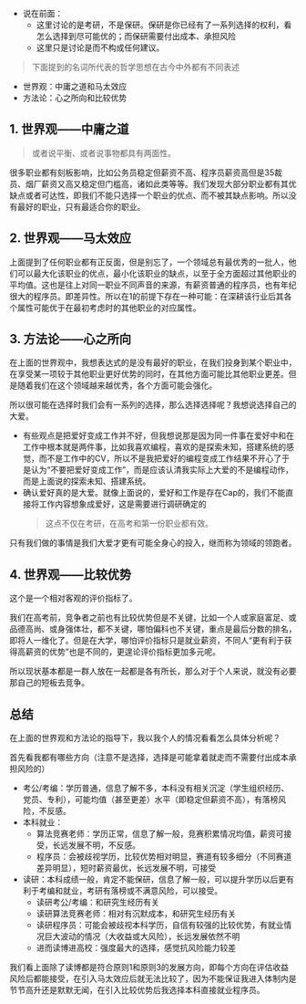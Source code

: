 + 说在前面：
	+ 这里讨论的是考研，不是保研。保研是你已经有了一系列选择的权利，看怎么选择到尽可能优的；而保研需要付出成本、承担风险
	+ 这里只是讨论是而不构成任何建议。

>下面提到的名词所代表的哲学思想在古今中外都有不同表述

+ 世界观：中庸之道和马太效应
+ 方法论：心之所向和比较优势

## 1. 世界观——中庸之道
>或者说平衡、或者说事物都具有两面性。

很多职业都有刻板影响，比如公务员稳定但薪资不高、程序员薪资高但是35裁员、烟厂薪资又高又稳定但门槛高，诸如此类等等。我们发现大部分职业都有其优缺点或者可达性，即我们不能只选择一个职业的优点、而不被其缺点影响。所以没有最好的职业，只有最适合你的职业。

## 2. 世界观——马太效应

上面提到了任何职业都有正反面，但是别忘了，一个领域总有最优秀的一批人，他们可以最大化该职业的优点，最小化该职业的缺点，以至于全方面超过其他职业的平均值。这也是往上对同一职业不同声音的来源，有薪资普通的程序员，也有年纪很大的程序员。即差异性。所以在1的前提下存在一种可能：在深耕该行业后其各个属性可能优于在最初考虑时的其他职业的对应属性。

## 3. 方法论——心之所向

在上面的世界观中，我想表达式的是没有最好的职业，在我们投身到某个职业中，在享受某一项较于其他职业更好优势的同时，在其他方面可能比其他职业更差。但是随着我们在这个领域越来越优秀，各个方面可能会强化。

所以很可能在选择时我们会有一系列的选择，那么选择选择呢？我想说选择自己的大爱。

+ 有些观点是把爱好变成工作并不好，但我想说那是因为同一件事在爱好中和在工作中根本就是两件事，比如我喜欢编程，喜欢的是探索未知，搭建系统的感觉，而不是工作中的CV，所以不是我把爱好的编程变成工作结果不开心了于是认为“不要把爱好变成工作”，而是应该认清我实际上大爱的不是编程动作，而是上面说的探索未知、搭建系统。
+ 确认爱好真的是大爱。就像上面说的，爱好和工作是存在Cap的，我们不能直接将工作内容想象成爱好，这是需要进行调研确定的
	>这点不仅在考研，在高考和第一份职业都有效。

只有我们做的事情是我们大爱才更有可能全身心的投入，继而称为领域的领跑者。

## 4. 世界观——比较优势

这个是一个相对客观的评价指标了。

我们在高考前，竞争者之前也有比较优势但是不关键，比如一个人或家庭富足、或品德高尚、或身强体壮，都不关键，哪怕偏科也不关键，重点是最后分数的排名，即将人一维化了。但是在大学，哪怕评价指标只是就业薪资，不同人“更有利于获得高薪资的优势”也是不同的，更遑论评价指标更加多元呢。

所以现状基本都是一群人放在一起都是各有所长，那么对于个人来说，就没有必要那自己的短板去竞争。

## 总结

在上面的世界观和方法论的指导下，我以我个人的情况看看怎么具体分析呢？

首先看我都有哪些方向（注意不是选择，选择是可能拿着就走而不需要付出成本承担风险的）

+ 考公/考编：学历普通，信息了解不多，本科没有相关沉淀（学生组织经历、党员、专利），可能均值（甚至更差）水平（即稳定但薪资不高），有落榜风险，不反感。
+ 本科就业：
	+ 算法竞赛老师：学历正常，信息了解一般，竞赛积累情况均值，薪资可接受，长远发展不明，不反感。
	+ 程序员：会被歧视学历，比较优势相对明显，赛道有较多细分（不同赛道差异明显），短时薪资最优，长远发展不明，可接受
+ 读研：本科成绩一般，肯定不能保研，信息了解一般，可以提升学历以后更有利于考编和就业，考研有落榜或不满意风险，可以接受。
	+ 读研考公/考编：和研究生经历有关
	+ 读研算法竞赛老师：相对有沉默成本，和研究生经历有关
	+ 读研程序员：可能会被歧视本科学历，自信有较强的比较优势，有就业情况巨大波动的情况（大收益或大风险），长远发展依然不明
	+ 进而读博进高校：强度最大的选择，感觉抗风险能力较差

我们看上面除了读博都是符合原则1和原则3的发展方向，即每个方向在评估收益风险后都能接受，在引入马太效应后就无法比较了，因为不能保证我进入体制内是节节高升还是默默无闻，在引入比较优势后我选择本科直接就业程序员。
